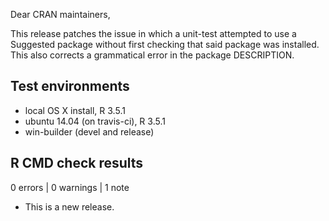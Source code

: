 Dear CRAN maintainers,

This release patches the issue in which a unit-test attempted to use a Suggested
package without first checking that said package was installed.  This also corrects
a grammatical error in the package DESCRIPTION.  


## Test environments
* local OS X install, R 3.5.1
* ubuntu 14.04 (on travis-ci), R 3.5.1
* win-builder (devel and release)

## R CMD check results

0 errors | 0 warnings | 1 note

* This is a new release.
